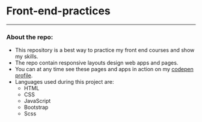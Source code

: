 # Front-end-practices
<hr>

### About the repo:

- This repository is a best way to practice my front end courses and show my skills.
- The repo contain responsive layouts design web apps and pages.
- You can at any time see these pages and apps in action on my [codepen profile](https://codepen.io/Boul3ez).
- Languages used during this project are:
    - HTML
    - CSS
    - JavaScript
    - Bootstrap
    - Scss

